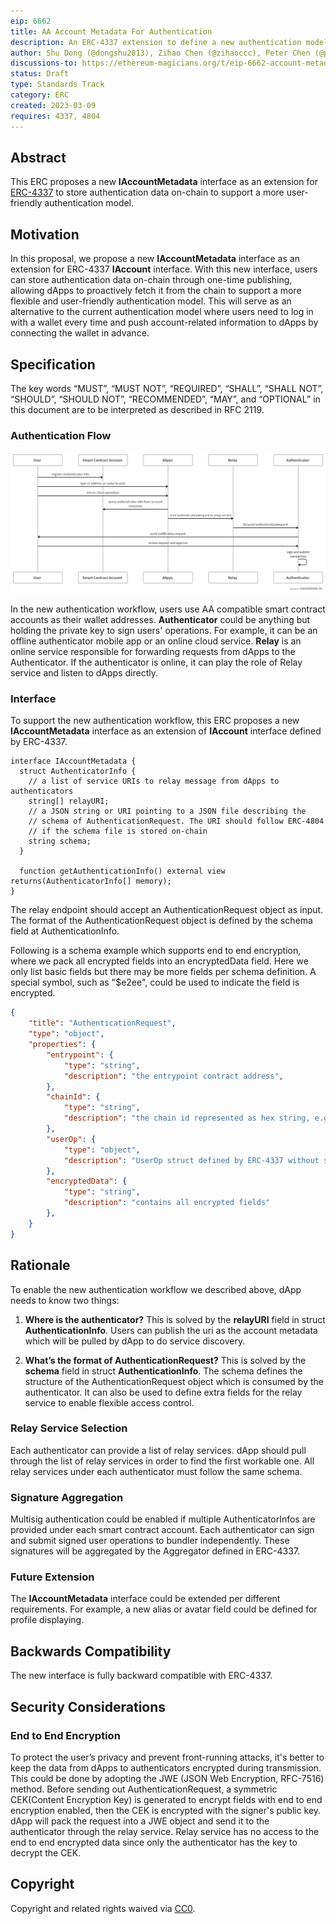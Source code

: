 ```yaml
---
eip: 6662
title: AA Account Metadata For Authentication
description: An ERC-4337 extension to define a new authentication model
author: Shu Dong (@dongshu2013), Zihao Chen (@zihaoccc), Peter Chen (@pette1999)
discussions-to: https://ethereum-magicians.org/t/eip-6662-account-metadata-for-aa-account-authentication/13232
status: Draft
type: Standards Track
category: ERC
created: 2023-03-09
requires: 4337, 4804
---
```


## Abstract

This ERC proposes a new **IAccountMetadata** interface as an extension for [ERC-4337](./erc-4337.md) to store authentication data on-chain to support a more user-friendly authentication model.

## Motivation

In this proposal, we propose a new **IAccountMetadata** interface as an extension for ERC-4337 **IAccount** interface. With this new interface, users can store authentication data on-chain through one-time publishing, allowing dApps to proactively fetch it from the chain to support a more flexible and user-friendly authentication model. This will serve as an alternative to the current authentication model where users need to log in with a wallet every time and push account-related information to dApps by connecting the wallet in advance.

## Specification

The key words “MUST”, “MUST NOT”, “REQUIRED”, “SHALL”, “SHALL NOT”, “SHOULD”, “SHOULD NOT”, “RECOMMENDED”, “MAY”, and “OPTIONAL” in this document are to be interpreted as described in RFC 2119.

### Authentication Flow

![Authentication Flow](../assets/eip-6662/auth-flow.png)

In the new authentication workflow, users use AA compatible smart contract accounts as their wallet addresses. **Authenticator** could be anything but holding the private key to sign users' operations. For example, it can be an offline authenticator mobile app or an online cloud service. **Relay** is an online service responsible for forwarding requests from dApps to the Authenticator. If the authenticator is online, it can play the role of Relay service and listen to dApps directly.

### Interface

To support the new authentication workflow, this ERC proposes a new **IAccountMetadata** interface as an extension of **IAccount** interface defined by ERC-4337.

```
interface IAccountMetadata {
  struct AuthenticatorInfo {
    // a list of service URIs to relay message from dApps to authenticators
    string[] relayURI;
    // a JSON string or URI pointing to a JSON file describing the
    // schema of AuthenticationRequest. The URI should follow ERC-4804
    // if the schema file is stored on-chain
    string schema;
  }

  function getAuthenticationInfo() external view returns(AuthenticatorInfo[] memory);
}
```

The relay endpoint should accept an AuthenticationRequest object as input. The format of the AuthenticationRequest object is defined by the schema field at AuthenticationInfo.

Following is a schema example which supports end to end encryption, where we pack all encrypted fields into an encryptedData field. Here we only list basic fields but there may be more fields per schema definition. A special symbol, such as "$e2ee", could be used to indicate the field is encrypted.

```json
{
    "title": "AuthenticationRequest",
    "type": "object",
    "properties": {
        "entrypoint": {
            "type": "string",
            "description": "the entrypoint contract address",
        },
        "chainId": {
            "type": "string",
            "description": "the chain id represented as hex string, e.g. 0x5 for goerli testnet",
        },
        "userOp": {
            "type": "object",
            "description": "UserOp struct defined by ERC-4337 without signature",
        },
        "encryptedData": {
            "type": "string",
            "description": "contains all encrypted fields"
        },
    }
}
```

## Rationale

To enable the new authentication workflow we described above, dApp needs to know two things:

1. **Where is the authenticator?** This is solved by the **relayURI** field in struct **AuthenticationInfo**. Users can publish the uri as the account metadata which will be pulled by dApp to do service discovery.

2. **What’s the format of AuthenticationRequest?** This is solved by the **schema** field in struct **AuthenticationInfo**. The schema defines the structure of the AuthenticationRequest object which is consumed by the authenticator. It can also be used to define extra fields for the relay service to enable flexible access control.

### Relay Service Selection

Each authenticator can provide a list of relay services. dApp should pull through the list of relay services in order to find the first workable one. All relay services under each authenticator must follow the same schema.

### Signature Aggregation

Multisig authentication could be enabled if multiple AuthenticatorInfos are provided under each smart contract account. Each authenticator can sign and submit signed user operations to bundler independently. These signatures will be aggregated by the Aggregator defined in ERC-4337.

### Future Extension

The **IAccountMetadata** interface could be extended per different requirements. For example, a new alias or avatar field could be defined for profile displaying.

## Backwards Compatibility

The new interface is fully backward compatible with ERC-4337.

## Security Considerations

### End to End Encryption

To protect the user’s privacy and prevent front-running attacks, it's better to keep the data from dApps to authenticators encrypted during transmission. This could be done by adopting the JWE (JSON Web Encryption, RFC-7516) method. Before sending out AuthenticationRequest, a symmetric CEK(Content Encryption Key) is generated to encrypt fields with end to end encryption enabled, then the CEK is encrypted with the signer's public key. dApp will pack the request into a JWE object and send it to the authenticator through the relay service. Relay service has no access to the end to end encrypted data since only the authenticator has the key to decrypt the CEK.

## Copyright

Copyright and related rights waived via [CC0](../LICENSE.md).
